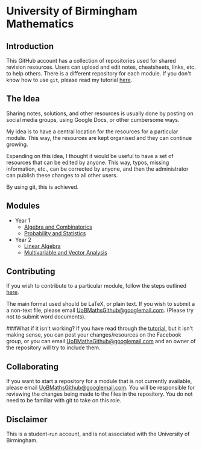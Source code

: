 University of Birmingham Mathematics
====================================

Introduction
------------
This GitHub account has a collection of repositories used for shared revision resources. Users can upload and edit notes, cheatsheets, links, etc. to help others. There is a different repository for each module. If you don't know how to use `git`, please read my tutorial [here][tutorial-link]. 

The Idea
--------
Sharing notes, solutions, and other resources is usually done by posting on social media groups, using Google Docs, or other cumbersome ways. 

My idea is to have a central location for the resources for a particular module. This way, the resources are kept organised and they can continue growing.

Expanding on this idea, I thought it would be useful to have a set of resources that can be edited by anyone. This way, typos, missing information, etc., can be corrected by anyone, and then the administrator can publish these changes to all other users.

By using git, this is achieved.

Modules
-------
- Year 1
	- [Algebra and Combinatorics](https://github.com/UoB-Mathematics-Students/Year-1-AC)
	- [Probability and Statistics](https://github.com/UoB-Mathematics-Students/Year-1-PS)
- Year 2
	- [Linear Algebra](https://github.com/UoB-Mathematics-Students/Year-2-LA)
	- [Multivariable and Vector Analysis](https://github.com/UoB-Mathematics-Students/2-MVA)

Contributing
------------
If you wish to contribute to a particular module, follow the steps outlined [here][tutorial-link]. 

The main format used should be LaTeX, or plain text. If you wish to submit a a non-text file, please email [UoBMathsGithub@googlemail.com][contact]. (Please try not to submit word documents).
	
###What if it isn't working?
If you have read through the [tutorial][tutorial-link], but it isn't making sense, you can post your changes/resources on the Facebook group, or you can email [UoBMathsGithub@googlemail.com][contact] and an owner of the repository will try to include them.

Collaborating
-------------
If you want to start a repository for a module that is not currently available, please email [UoBMathsGithub@googlemail.com][contact]. You will be responsible for reviewing the changes being made to the files in the repository. You do not need to be familiar with git to take on this role.

Disclaimer
----------
This is a student-run account, and is not associated with the University of Birmingham.


[tutorial-link]: contributing/Basic-contribution.md
[contact]: mailto:UoBMathsGithub@googlemail.com